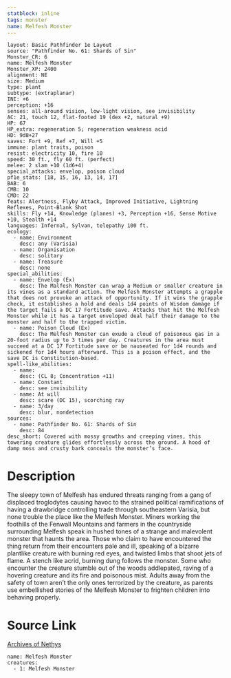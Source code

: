 ```yaml
---
statblock: inline
tags: monster
name: Melfesh Monster
---
```

```statblock
layout: Basic Pathfinder 1e Layout
source: "Pathfinder No. 61: Shards of Sin"
Monster_CR: 6
name: Melfesh Monster
Monster_XP: 2400
alignment: NE
size: Medium
type: plant
subtype: (extraplanar)
INI: +6
perception: +16
senses: all-around vision, low-light vision, see invisibility
AC: 21, touch 12, flat-footed 19 (dex +2, natural +9)
HP: 67
HP_extra: regeneration 5; regeneration weakness acid
HD: 9d8+27
saves: Fort +9, Ref +7, Will +5
immune: plant traits, poison
resist: electricity 10, fire 10
speed: 30 ft., fly 60 ft. (perfect)
melee: 2 slam +10 (1d6+4)
special_attacks: envelop, poison cloud
pf1e_stats: [18, 15, 16, 13, 14, 17]
BAB: 6
CMB: 10
CMD: 22
feats: Alertness, Flyby Attack, Improved Initiative, Lightning Reflexes, Point-Blank Shot
skills: Fly +14, Knowledge (planes) +3, Perception +16, Sense Motive +10, Stealth +14
languages: Infernal, Sylvan, telepathy 100 ft.
ecology:
  - name: Environment
    desc: any (Varisia)
  - name: Organisation
    desc: solitary
  - name: Treasure
    desc: none
special_abilities:
  - name: Envelop (Ex)
    desc: The Malfesh Monster can wrap a Medium or smaller creature in its vines as a standard action. The Melfesh Monster attempts a grapple that does not provoke an attack of opportunity. If it wins the grapple check, it establishes a hold and deals 1d4 points of Wisdom damage if the target fails a DC 17 Fortitude save. Attacks that hit the Melfesh Monster while it has a target enveloped deal half their damage to the monster and half to the trapped victim.
  - name: Poison Cloud (Ex)
    desc: The Melfesh Monster can exude a cloud of poisonous gas in a 20-foot radius up to 3 times per day. Creatures in the area must succeed at a DC 17 Fortitude save or be nauseated for 1d4 rounds and sickened for 1d4 hours afterward. This is a poison effect, and the save DC is Constitution-based.
spell-like_abilities:
  - name:
    desc: (CL 8; Concentration +11)
  - name: Constant
    desc: see invisibility
  - name: At will
    desc: scare (DC 15), scorching ray
  - name: 3/day
    desc: blur, nondetection
sources:
  - name: Pathfinder No. 61: Shards of Sin
    desc: 84
desc_short: Covered with mossy growths and creeping vines, this towering creature glides effortlessly across the ground. A hood of damp moss and crusty bark conceals the monster’s face.
```
# Description
The sleepy town of Melfesh has endured threats ranging from a gang of displaced troglodytes causing havoc to the strained political ramifications of having a drawbridge controlling trade through southeastern Varisia, but none trouble the place like the Melfesh Monster. Miners working the foothills of the Fenwall Mountains and farmers in the countryside surrounding Melfesh speak in hushed tones of a strange and malevolent monster that haunts the area. Those who claim to have encountered the thing return from their encounters pale and ill, speaking of a bizarre plantlike creature with burning red eyes, and twisted limbs that shoot jets of flame. A stench like acrid, burning dung follows the monster. Some who encounter the creature stumble out of the woods addlepated, raving of a hovering creature and its fire and poisonous mist. Adults away from the safety of town aren’t the only ones terrorized by the creature, as parents use embellished stories of the Melfesh Monster to frighten children into behaving properly.
# Source Link
[Archives of Nethys](https://aonprd.com/MonsterDisplay.aspx?ItemName=Melfesh%20Monster)
```encounter-table
name: Melfesh Monster
creatures:
  - 1: Melfesh Monster
```
